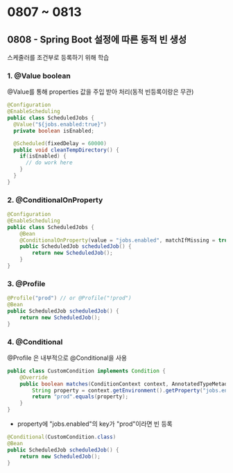 # 0807 ~ 0813

## 0808 - Spring Boot 설정에 따른 동적 빈 생성
스케줄러를 조건부로 등록하기 위해 학습

### 1. @Value boolean
@Value를 통해 properties 값을 주입 받아 처리(동적 빈등록이랑은 무관)
```java
@Configuration
@EnableScheduling
public class ScheduledJobs {
  @Value("${jobs.enabled:true}")
  private boolean isEnabled;

  @Scheduled(fixedDelay = 60000)
  public void cleanTempDirectory() {
    if(isEnabled) {
      // do work here
    }
  }
}
```

### 2. @ConditionalOnProperty
```java
@Configuration
@EnableScheduling
public class ScheduledJobs {
    @Bean
    @ConditionalOnProperty(value = "jobs.enabled", matchIfMissing = true, havingValue = "true")
    public ScheduledJob scheduledJob() {
        return new ScheduledJob();
    }
}
```

### 3. @Profile 
```java
@Profile("prod") // or @Profile("!prod")
@Bean
public ScheduledJob scheduledJob() {
    return new ScheduledJob();
}
```

### 4. @Conditional
@Profile 은 내부적으로 @Conditional을 사용
```java
public class CustomCondition implements Condition {
    @Override
    public boolean matches(ConditionContext context, AnnotatedTypeMetadata metadata) {
        String property = context.getEnvironment().getProperty("jobs.enabled");
        return "prod".equals(property);
    }
}
```
- property에 "jobs.enabled"의 key가 "prod"이라면 빈 등록

```java
@Conditional(CustomCondition.class)
@Bean
public ScheduledJob scheduledJob() {
    return new ScheduledJob();
}
```

<br>